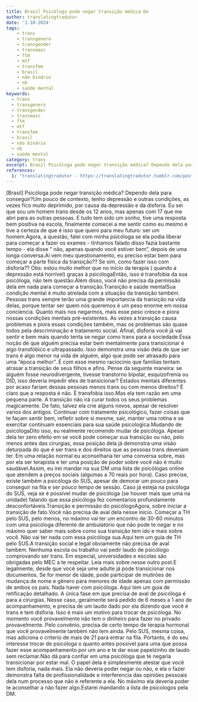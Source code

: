 ```yaml
---
title: Brasil Psicóloga pode negar transição médica De
author: translatingtradutor
date: '1-10-2024'
tags:
    - trans
    - transgenero
    - transgender
    - transmasc
    - ftm
    - mtf
    - transfem
    - brasil
    - não binário
    - nb
    - saúde mental
keywords:
  - trans
  - transgenero
  - transgender
  - transmasc
  - ftm
  - mtf
  - transfem
  - brasil
  - não binário
  - nb
  - saúde mental
category: trans
excerpt: Brasil Psicóloga pode negar transição médica? Dependo dela para conseguir?Um pouco de contexto, tenho depressão e outras condições, as vezes fico mu...
references:
  1: "translatingtradutor - https://translatingtradutor.tumblr.com/post/763144637585211392/brasil-psic%C3%B3loga-pode-negar-transi%C3%A7%C3%A3o-m%C3%A9dica"
---
```


[Brasil] Psicóloga pode negar transição médica? Dependo dela para conseguir?Um pouco de contexto, tenho depressão e outras condições, as vezes fico muito deprimido, por causa da depressão e da disforia. Eu sei que sou um homem trans desde os 12 anos, mas apenas com 17 que me abri para as outras pessoas. E tudo tem sido um sonho, tive uma resposta bem positiva na escola, finalmente comecei a me sentir como eu mesmo e tive a certeza de que é isso que quero para meu futuro: ser um homem.Agora, a questão, falei com minha psicóloga se ela podia liberar para começar a fazer os exames - tínhamos falado disso fazia bastante tempo - ela disse “ não, apenas quando você estiver bem”, depois de uma longa conversa.Ai vem meu questionamento, eu preciso estar bem para começar a parte física da transição?? Se sim, como fazer isso com disforia?? Obs: estou muito melhor que no início da terapia ( quando a depressão está horrível) graças à psicólogaEntão, isso é transfobia da sua psicóloga, não tem questão.Além disso, você não precisa da permissão dela em nada para começar a transição.Transição e saúde mentalSua condição mental é muito atrelada com a situação da transição também. Pessoas trans sempre terão uma grande importancia da transição na vida delas, porque tentar ser quem nós queremos é um peso enorme em nossa conciencia. Quanto mais nos negarmos, mais esse peso cresce e piora nossas condições mentais pré-existentes. As vezes a transição causa problemas e piora essas condições também, mas os problemas são quase todos pela descriminação e tratamento social. Afinal, disforia você já vai sentir e bem mais quando tenta se negar como trans para a sociedade.Essa noção de que alguém precisa estar bem mentalmente para transicionar é algo transfóbico e ultrapassado. Isso demonstra uma visão dela de que ser trans é algo menor na vida de alguém, algo que pode ser atrasado para uma “época melhor”. É com esse mesmo raciocinio que familias tentam atrasar a transição de seus filhos e afins. Pense da seguinte maneira: se alguém fosse neurodivergente, tivesse transtorno bipolar, esquizofrenia ou DID, isso deveria impedir eles de transicionar? Estados mentais diferentes por acaso fariam dessas pessoas menos trans ou com menos direitos? É claro que a resposta é não. É transfobia isso.Mas ela tem razão em uma pequena parte. A transição não irá curar todos os seus problemas magicamente. De fato, talvez ela crie alguns novos, apesar de resolver varios dos antigos. Continuar com tratamento psicológico, fazer coisas que te façam sentir bem, refletir sobre si mesme, sair, manter uma rotina e se exercitar continuam essenciais para sua saúde psicologica.Mudando de psicólogaDito isso, eu realmente recomendo mudar de psicóloga. Apesar dela ter zero efeito em se você pode começar sua transição ou não, pelo menos antes das cirurgias, essa posição dela já demonstra uma visão deturpada do que é ser trans e dos direitos que as pessoas trans deveriam ter. Em uma relação normal eu aconselharia ter uma conversa sobre, mas por ela ser terapista e ter uma posição de poder sobre você não é muito saudável.Assim, eu irei mandar na sua DM uma lista de psicólogas online que atendem a preços sociais (algumas a 70 reais por hora). Caso precise, existe também a psicóloga do SUS, apesar de demorar um pouco para conseguir na fila e ser pouco tempo de sessão. Caso já esteja na psicóloga do SUS, veja se é possível mudar de psicóloga (se houver mais que uma na unidade) falando que essa psicóloga fez comentarios profundamente desconfortáveis.Transição e permissão do psicólogoAgora, sobre iniciar a transição de fato.Você não precisa de aval dela nesse inicio. Começar a TH pelo SUS, pelo menos, no máximo vai ter um encontro de 30-60 minutos com uma psicóloga diferente de ambulatório que não pode te negar e no máximo quer saber mais sobre como sua transição tem ido e mais sobre você. Não vai ter nada com essa psicóloga sua.Aqui tem um guia de TH pelo SUS.A transição social e legal obviamente não precisa de aval também. Nenhuma escola ou trabalho vai pedir laudo de psicólogo comprovando ser trans. Em especial, universidades e escolas são obrigadas pelo MEC a te respeitar. Leia mais sobre nesse outro post.E legalmente, desde que você seja ume adulte já pode transicionar nos documentos. Se for menor de idade, pode participar de mutirões de mudança de nome e gênero para menores de idade apenas com permissão de ambos os pais. Nada haver com psicóloga.  Aqui tem um guia de retificação detalhado.  A única fase em que precisa de aval de psicóloga é para a cirurgias. Nesse caso, geralmente será pedido de 6 meses a 1 ano de acompanhamento, e precisa de um laudo dado por ela dizendo que você é trans e tem disforia. Isso é mais um motivo para trocar de psicóloga. No momento você provavelmente não tem o dinheiro para fazer no privado provavelmente. Pelo convênio, precisa de certo tempo de terapia hormonal que você provavelmente também não tem ainda. Pelo SUS, mesma coisa, mas adiciona o criterio de mais de 21 para entrar na fila. Portanto, é do seu interesse trocar de psicologa o quanto antes possivel para uma que possa fazer esse acompanhamento por um ano e te dar esse papelzinho de laudo sem reclamar.Não dá para confiar em uma psicóloga que te negaria transicionar por estar mal. O papel dela é simplesmente atestar que você tem disforia, nada mais. Ela não deveria poder negar ou não, e ela o fazer demonstra falta de profissionalidade e interferencia das opiniões pessoais dela num processo que não é referente a ela. No máximo ela deveria poder te aconselhar a não fazer algo.Estarei mandando a lista de psicologos pela DM.